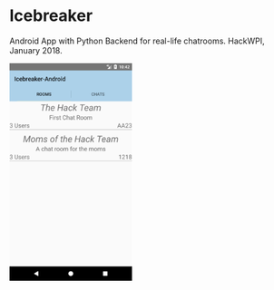 # Icebreaker
Android App with Python Backend for real-life chatrooms. HackWPI, January 2018.

<img src="https://github.com/Stefan4472/Icebreaker/blob/master/images/Screenshot_1515901356.png" width="216" height="384" style="float:center">

